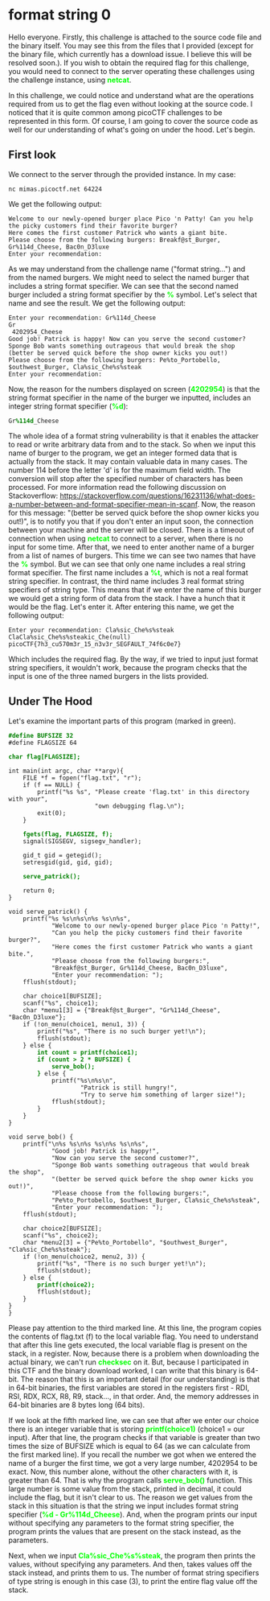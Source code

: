 # format string 0
Hello everyone.
Firstly, this challenge is attached to the source code file and the binary itself. You may see this from the files that I provided (except for the binary file, which currently has a download issue. I believe this will be resolved soon.). If you wish to obtain the required flag for this challenge, you would need to connect to the server operating these challenges using the challenge instance, using <span style="color: lime;"><b>netcat</b></span>.

In this challenge, we could notice and understand what are the operations required from us to get the flag even without looking at the source code. I noticed that it is quite common among picoCTF challenges to be represented in this form. Of course, I am going to cover the source code as well for our understanding of what's going on under the hood.
Let's begin.

## First look
We connect to the server through the provided instance. In my case:
```
nc mimas.picoctf.net 64224
```
We get the following output:
```
Welcome to our newly-opened burger place Pico 'n Patty! Can you help the picky customers find their favorite burger?
Here comes the first customer Patrick who wants a giant bite.
Please choose from the following burgers: Breakf@st_Burger, Gr%114d_Cheese, Bac0n_D3luxe
Enter your recommendation:
```
As we may understand from the challenge name ("format string...") and from the named burgers. We might need to select the named burger that includes a string format specifier. We can see that the second named burger included a string format specifier by the <span style="color: lime;"><b>%</b></span> symbol. Let's select that name and see the result. We get the following output:
```
Enter your recommendation: Gr%114d_Cheese
Gr
 4202954_Cheese
Good job! Patrick is happy! Now can you serve the second customer?
Sponge Bob wants something outrageous that would break the shop (better be served quick before the shop owner kicks you out!)
Please choose from the following burgers: Pe%to_Portobello, $outhwest_Burger, Cla%sic_Che%s%steak
Enter your recommendation:
```
Now, the reason for the numbers displayed on screen (<span style="color: lime;"><b>4202954</b></span>) is that the string format specifier in the name of the burger we inputted, includes an integer string format specifier (<span style="color: lime;"><b>%d</b></span>):
<pre><code>Gr<b style="color:green;">%114d</b>_Cheese</code></pre>
The whole idea of a format string vulnerability is that it enables the attacker to read or write arbitrary data from and to the stack. So when we input this name of burger to the program, we get an integer formed data that is actually from the stack. It may contain valuable data in many cases.
The number 114 before the letter 'd' is for the maximum field width. The conversion will stop after the specified number of characters has been processed. For more information read the following discussion on Stackoverflow: https://stackoverflow.com/questions/16231136/what-does-a-number-between-and-format-specifier-mean-in-scanf.
Now, the reason for this message: "(better be served quick before the shop owner kicks you out!)", is to notify you that if you don't enter an input soon, the connection between your machine and the server will be closed. There is a timeout of connection when using <span style="color: lime;"><b>netcat</b></span> to connect to a server, when there is no input for some time. After that, we need to enter another name of a burger from a list of names of burgers. This time we can see two names that have the <span style="color: lime;"><b>%</b></span> symbol. But we can see that only one name includes a real string format specifier. The first name includes a <span style="color: lime;"><b>%t</b></span>, which is not a real format string specifier. In contrast, the third name includes 3 real format string specifiers of string type. This means that if we enter the name of this burger we would get a string form of data from the stack. I have a hunch that it would be the flag. Let's enter it. After entering this name, we get the following output:
```
Enter your recommendation: Cla%sic_Che%s%steak
ClaCla%sic_Che%s%steakic_Che(null)
picoCTF{7h3_cu570m3r_15_n3v3r_SEGFAULT_74f6c0e7}
```
Which includes the required flag.
By the way, if we tried to input just format string specifiers, it wouldn't work, because the program checks that the input is one of the three named burgers in the lists provided.

## Under The Hood
Let's examine the important parts of this program (marked in green).
<pre><code><b style="color:green;">#define BUFSIZE 32</b>
#define FLAGSIZE 64

<b style="color:green;">char flag[FLAGSIZE];</b>

int main(int argc, char **argv){
    FILE *f = fopen("flag.txt", "r");
    if (f == NULL) {
        printf("%s %s", "Please create 'flag.txt' in this directory with your",
                        "own debugging flag.\n");
        exit(0);
    }

    <b style="color:green;">fgets(flag, FLAGSIZE, f);</b>
    signal(SIGSEGV, sigsegv_handler);

    gid_t gid = getegid();
    setresgid(gid, gid, gid);

    <b style="color:green;">serve_patrick();</b>
  
    return 0;
}

void serve_patrick() {
    printf("%s %s\n%s\n%s %s\n%s",
            "Welcome to our newly-opened burger place Pico 'n Patty!",
            "Can you help the picky customers find their favorite burger?",
            "Here comes the first customer Patrick who wants a giant bite.",
            "Please choose from the following burgers:",
            "Breakf@st_Burger, Gr%114d_Cheese, Bac0n_D3luxe",
            "Enter your recommendation: ");
    fflush(stdout);

    char choice1[BUFSIZE];
    scanf("%s", choice1);
    char *menu1[3] = {"Breakf@st_Burger", "Gr%114d_Cheese", "Bac0n_D3luxe"};
    if (!on_menu(choice1, menu1, 3)) {
        printf("%s", "There is no such burger yet!\n");
        fflush(stdout);
    } else {
        <b style="color:green;">int count = printf(choice1);
        if (count > 2 * BUFSIZE) {
            serve_bob();
        }</b> else {
            printf("%s\n%s\n",
                    "Patrick is still hungry!",
                    "Try to serve him something of larger size!");
            fflush(stdout);
        }
    }
}

void serve_bob() {
    printf("\n%s %s\n%s %s\n%s %s\n%s",
            "Good job! Patrick is happy!",
            "Now can you serve the second customer?",
            "Sponge Bob wants something outrageous that would break the shop",
            "(better be served quick before the shop owner kicks you out!)",
            "Please choose from the following burgers:",
            "Pe%to_Portobello, $outhwest_Burger, Cla%sic_Che%s%steak",
            "Enter your recommendation: ");
    fflush(stdout);

    char choice2[BUFSIZE];
    scanf("%s", choice2);
    char *menu2[3] = {"Pe%to_Portobello", "$outhwest_Burger", "Cla%sic_Che%s%steak"};
    if (!on_menu(choice2, menu2, 3)) {
        printf("%s", "There is no such burger yet!\n");
        fflush(stdout);
    } else {
        <b style="color:green;">printf(choice2);</b>
        fflush(stdout);
    }
}
}</code></pre>
Please pay attention to the third marked line. At this line, the program copies the contents of flag.txt (f) to the local variable flag. You need to understand that after this line gets executed, the local variable flag is present on the stack, in a register. Now, because there is a problem when downloading the actual binary, we can't run <span style="color: lime;"><b>checksec</b></span> on it. But, because I participated in this CTF and the binary download worked, I can write that this binary is 64-bit. The reason that this is an important detail (for our understanding) is that in 64-bit binaries, the first variables are stored in the registers first - RDI, RSI, RDX, RCX, R8, R9, stack..., in that order. And, the memory addresses in 64-bit binaries are 8 bytes long (64 bits).

If we look at the fifth marked line, we can see that after we enter our choice there is an integer variable that is storing <span style="color: lime;"><b>printf(choice1)</b></span> (choice1 = our input). After that line, the program checks if that variable is greater than two times the size of BUFSIZE which is equal to 64 (as we can calculate from the first marked line). If you recall the number we got when we entered the name of a burger the first time, we got a very large number, 4202954 to be exact. Now, this number alone, without the other characters with it, is greater than 64. That is why the program calls <span style="color: lime;"><b>serve_bob()</b></span> function. This large number is some value from the stack, printed in decimal, it could include the flag, but it isn't clear to us. The reason we get values from the stack in this situation is that the string we input includes format string specifier (<span style="color: lime;"><b>%d - Gr%114d_Cheese</b></span>). And, when the program prints our input without specifying any parameters to the format string specifier, the program prints the values that are present on the stack instead, as the parameters.

Next, when we input <span style="color: lime;"><b>Cla%sic_Che%s%steak</b></span>, the program then prints the values, without specifying any parameters. And then, takes values off the stack instead, and prints them to us. The number of format string specifiers of type string is enough in this case (3), to print the entire flag value off the stack.